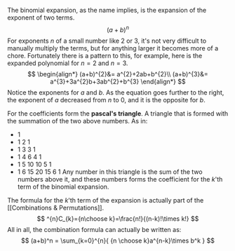 The binomial expansion, as the name implies, is the expansion of the exponent of two terms.
$$
(a+b)^n
$$
For exponents $n$ of a small number like $2$ or $3$, it's not very difficult to manually multiply the terms, but for anything larger it becomes more of a chore. Fortunately there is a pattern to this, for example, here is the expanded polynomial for $n = 2$ and $n = 3$.
$$
\begin{align*}
(a+b)^{2}&= a^{2}+2ab+b^{2}\\
(a+b)^{3}&= a^{3}+3a^{2}b+3ab^{2}+b^{3}
\end{align*}
$$
Notice the exponents for $a$ and $b$. As the equation goes further to the right, the exponent of $a$ decreased from $n$ to $0$, and it is the opposite for $b$.

For the coefficients form the **pascal's triangle**. A triangle that is formed with the summation of the two above numbers. As in:
* 1
* 1 2 1
* 1 3 3 1
* 1 4 6 4 1
* 1 5 10 10 5 1
* 1 6 15 20 15 6 1
Any number in this triangle is the sum of the two numbers above it, and these numbers forms the coefficient for the $k$'th term of the binomial expansion.

The formula for the $k$'th term of the expansion is actually part of the [[Combinations & Permutations]].
$$
^{n}C_{k}={n\choose k}=\frac{n!}{(n-k)!\times k!}
$$
All in all, the combination formula can actually be written as:
$$
(a+b)^n = \sum_{k=0}^{n}{
 {n \choose k}a^{n-k}\times b^k
}
$$
